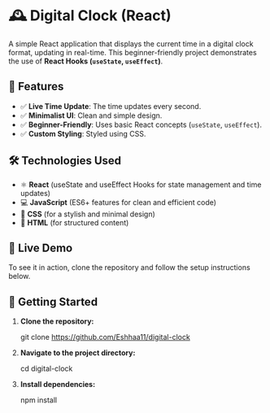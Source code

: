 # 🕰️ Digital Clock (React)

A simple React application that displays the current time in a digital clock format, updating in real-time. This beginner-friendly project demonstrates the use of **React Hooks (`useState`, `useEffect`)**.

## 📌 Features
- ✅ **Live Time Update**: The time updates every second.
- ✅ **Minimalist UI**: Clean and simple design.
- ✅ **Beginner-Friendly**: Uses basic React concepts (`useState`, `useEffect`).
- ✅ **Custom Styling**: Styled using CSS.

## 🛠️ Technologies Used
- ⚛️ **React** (useState and useEffect Hooks for state management and time updates)
- 💻 **JavaScript** (ES6+ features for clean and efficient code)
- 🎨 **CSS** (for a stylish and minimal design)
- 📄 **HTML** (for structured content)

## 🚀 Live Demo
To see it in action, clone the repository and follow the setup instructions below.

## 🚀 Getting Started

1. **Clone the repository:**
   
   git clone https://github.com/Eshhaa11/digital-clock

2. **Navigate to the project directory:**
 
   cd digital-clock

3. **Install dependencies:**

   npm install

